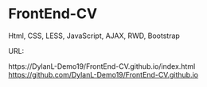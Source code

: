# FrontEnd-CV
Html, CSS, LESS, JavaScript, AJAX, RWD, Bootstrap

URL:

https://DylanL-Demo19/FrontEnd-CV.github.io/index.html
https://github.com/DylanL-Demo19/FrontEnd-CV.github.io
